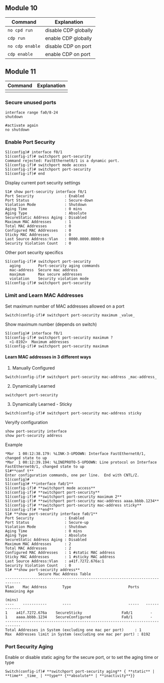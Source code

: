 
## Module 10

| Command       | Explanation          |
| ------------- | -------------------- |
| `no cpd run`    | disable CDP globally |
| `cdp run`       | enable CDP globally  |
| `no cdp enable` | disable CDP on port  |
| `cdp enable`    | enable CDP on port                     |

## Module 11

| Command | Explanation |
| ------- | ----------- |
|         |             |

### Secure unused ports

```
interface range fa0/8-24
shutdown

#activate again
no shutdown
```

### Enable Port Security

```
S1(config)# interface f0/1
S1(config-if)# switchport port-security
Command rejected: FastEthernet0/1 is a dynamic port.
S1(config-if)# switchport mode access
S1(config-if)# switchport port-security
S1(config-if)# end
```

Display current port security settings
```
S1# show port-security interface f0/1
Port Security              : Enabled
Port Status                : Secure-down
Violation Mode             : Shutdown
Aging Time                 : 0 mins
Aging Type                 : Absolute
SecureStatic Address Aging : Disabled
Maximum MAC Addresses      : 1
Total MAC Addresses        : 0
Configured MAC Addresses   : 0
Sticky MAC Addresses       : 0
Last Source Address:Vlan   : 0000.0000.0000:0
Security Violation Count   : 0
```

Other port security specifics
```
S1(config-if)# switchport port-security 
  aging        Port-security aging commands
  mac-address  Secure mac address
  maximum      Max secure addresses
  violation    Security violation mode  
S1(config-if)# switchport port-security
```

### Limit and Learn MAC Addresses

Set maximum number of MAC addresses allowed on a port
```
Switch(config-if)# switchport port-security maximum _value_
```

Show maximum number (depends on switch)
```
S1(config)# interface f0/1
S1(config-if)# switchport port-security maximum ? 
  <1-8192>  Maximum addresses
S1(config-if)# switchport port-security maximum
```

#### Learn MAC addresses in 3 different ways

1. Manually Configured
```
Switch(config-if)# switchport port-security mac-address _mac-address_
```

2. Dynamically Learned
```
switchport port-security
```
3. Dynamically Learned - Sticky
```
Switch(config-if)# switchport port-security mac-address sticky
```

Veryify configuration
```
show port-security interface
show port-security address
```

Example 
```
*Mar  1 00:12:38.179: %LINK-3-UPDOWN: Interface FastEthernet0/1, changed state to up
*Mar  1 00:12:39.194: %LINEPROTO-5-UPDOWN: Line protocol on Interface FastEthernet0/1, changed state to up
S1#**conf t**
Enter configuration commands, one per line.  End with CNTL/Z.
S1(config)#
S1(config)# **interface fa0/1**
S1(config-if)# **switchport mode access**
S1(config-if)# **switchport port-security**
S1(config-if)# **switchport port-security maximum 2**
S1(config-if)# **switchport port-security mac-address aaaa.bbbb.1234**
S1(config-if)# **switchport port-security mac-address sticky** 
S1(config-if)# **end**
S1# **show port-security interface fa0/1**
Port Security              : Enabled
Port Status                : Secure-up
Violation Mode             : Shutdown
Aging Time                 : 0 mins
Aging Type                 : Absolute
SecureStatic Address Aging : Disabled
Maximum MAC Addresses      : 2
Total MAC Addresses        : 2
Configured MAC Addresses   : 1 #static MAC address
Sticky MAC Addresses       : 1 #sticky MAC address
Last Source Address:Vlan   : a41f.7272.676a:1
Security Violation Count   : 0
S1# **show port-security address**
               Secure Mac Address Table
-----------------------------------------------------------------------------
Vlan    Mac Address       Type                          Ports   Remaining Age
                                                                   (mins)    
----    -----------       ----                          -----   -------------
1    a41f.7272.676a    SecureSticky                  Fa0/1        -
1    aaaa.bbbb.1234    SecureConfigured              Fa0/1        -
-----------------------------------------------------------------------------
Total Addresses in System (excluding one mac per port)     : 1
Max  Addresses limit in System (excluding one mac per port) : 8192
```

### Port Security Aging

Enable or disable static aging for the secure port, or to set the aging time or type
```
Switch(config-if)# **switchport port-security aging** { **static** | **time** _time_ | **type** {**absolute** | **inactivity**}}
```